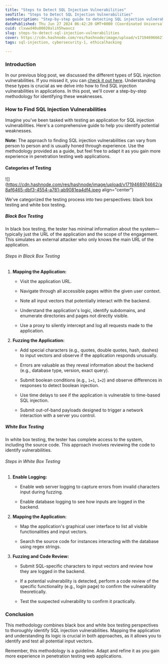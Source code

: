```yaml
---
title: "Steps to Detect SQL Injection Vulnerabilities"
seoTitle: "Steps to Detect SQL Injection Vulnerabilities"
seoDescription: "Step-by-step guide to detecting SQL injection vulnerabilities using both black box and white box testing methods in web applications"
datePublished: Thu Jun 27 2024 06:42:20 GMT+0000 (Coordinated Universal Time)
cuid: clxwwd40u00020alih5hwavcz
slug: steps-to-detect-sql-injection-vulnerabilities
cover: https://cdn.hashnode.com/res/hashnode/image/upload/v1719469666273/5e14f2d9-43c6-4cdd-b921-0982dd24e2bf.jpeg
tags: sql-injection, cybersecurity-1, ethicalhacking

---
```


### Introduction

In our previous blog post, we discussed the different types of SQL injection vulnerabilities. If you missed it, you can [check it out here](#). Understanding these types is crucial as we delve into how to find SQL injection vulnerabilities in applications. In this post, we'll cover a step-by-step methodology for identifying these weaknesses.

### How to Find SQL Injection Vulnerabilities

Imagine you've been tasked with testing an application for SQL injection vulnerabilities. Here's a comprehensive guide to help you identify potential weaknesses.

**Note:** The approach to finding SQL injection vulnerabilities can vary from person to person and is usually honed through experience. Use the methodology provided as a guide, but feel free to adapt it as you gain more experience in penetration testing web applications.

#### Categories of Testing

![](https://cdn.hashnode.com/res/hashnode/image/upload/v1719468974662/a8af6465-dbf3-4554-a781-ab9081ea4df4.jpeg align="center")

We've categorized the testing process into two perspectives: black box testing and white box testing.

##### Black Box Testing

In black box testing, the tester has minimal information about the system—typically just the URL of the application and the scope of the engagement. This simulates an external attacker who only knows the main URL of the application.

###### Steps in Black Box Testing

1. **Mapping the Application:**
    
    * Visit the application URL.
        
    * Navigate through all accessible pages within the given user context.
        
    * Note all input vectors that potentially interact with the backend.
        
    * Understand the application's logic, identify subdomains, and enumerate directories and pages not directly visible.
        
    * Use a proxy to silently intercept and log all requests made to the application.
        
2. **Fuzzing the Application:**
    
    * Add special characters (e.g., quotes, double quotes, hash, dashes) to input vectors and observe if the application responds unusually.
        
    * Errors are valuable as they reveal information about the backend (e.g., database type, version, exact query).
        
    * Submit boolean conditions (e.g., `1=1`, `1=2`) and observe differences in responses to detect boolean injection.
        
    * Use time delays to see if the application is vulnerable to time-based SQL injection.
        
    * Submit out-of-band payloads designed to trigger a network interaction with a server you control.
        

##### White Box Testing

In white box testing, the tester has complete access to the system, including the source code. This approach involves reviewing the code to identify vulnerabilities.

###### Steps in White Box Testing

1. **Enable Logging:**
    
    * Enable web server logging to capture errors from invalid characters input during fuzzing.
        
    * Enable database logging to see how inputs are logged in the backend.
        
2. **Mapping the Application:**
    
    * Map the application's graphical user interface to list all visible functionalities and input vectors.
        
    * Search the source code for instances interacting with the database using regex strings.
        
3. **Fuzzing and Code Review:**
    
    * Submit SQL-specific characters to input vectors and review how they are logged in the backend.
        
    * If a potential vulnerability is detected, perform a code review of the specific functionality (e.g., login page) to confirm the vulnerability theoretically.
        
    * Test the suspected vulnerability to confirm it practically.
        

### Conclusion

This methodology combines black box and white box testing perspectives to thoroughly identify SQL injection vulnerabilities. Mapping the application and understanding its logic is crucial in both approaches, as it allows you to identify and test all potential input vectors.

Remember, this methodology is a guideline. Adapt and refine it as you gain more experience in penetration testing web applications.